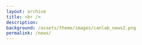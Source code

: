 ```yaml
---
layout: archive
title: <br />
description:
background: /assets/theme/images/canlab_news2.png
permalink: /news/
---
```


<!-- Content here would shop up above your list of posts -->
